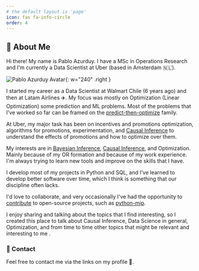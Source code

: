 ```yaml
---
# the default layout is 'page'
icon: fas fa-info-circle
order: 4
---
```



## 👋 About Me 

Hi there! My name is Pablo Azurduy. I have a MSc in Operations Research and I'm currently a Data Scientist at Uber (based in Amsterdam 🇳🇱). 

![Pablo Azurduy Avatar](https://avatars.githubusercontent.com/u/24685386?v=4){: w="240" .right }

I started my career as a Data Scientist at Walmart Chile (6 years ago) and then at Latam Airlines ✈️. My focus was mostly on Optimization (Linear Optimization) some prediction and ML problems. Most of the problems that I've worked so far can be framed on the [predict-then-optimize][2] family. 

At Uber, my major task has been on incentives and promotions optimization, algorithms for promotions, experimentation, and [Causal Inference][3] to understand the effects of promotions and how to optimize over them. 

My interests are in [Bayesian Inference][4], [Causal Inference][3], and Optimization. Mainly because of my OR formation and because of my work experience. I'm always trying to learn new tools and improve on the skills that I have. 

I develop most of my projects in Python and SQL, and I've learned to develop better software over time, which I think is something that our discipline often lacks. 

I'd love to collaborate, and very occasionally I've had the opportunity to [contribute][1] to open-source projects, such as [python-mip][5]. 

I enjoy sharing and talking about the topics that I find interesting, so I created this place to talk about Causal Inference, Data Science in general, Optimization, and from time to time other topics that might be relevant and interesting to me . 

### 📧 Contact 

Feel free to contact me via the links on my profile 🙏. 


[1]:<https://github.com/pabloazurduy/python-mip-infeasibility>
[2]:<https://www.sciencedirect.com/science/article/abs/pii/S0020025522001542>
[3]: <https://theeffectbook.net/ch-CausalDiagrams.html#causality>
[4]: <https://github.com/CamDavidsonPilon/Probabilistic-Programming-and-Bayesian-Methods-for-Hackers>
[5]: <https://www.python-mip.com/>